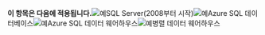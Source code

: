 <Token>**이 항목은 다음에 적용됩니다.**![예](../includes/media/yes.png)SQL Server(2008부터 시작)![예](../includes/media/yes.png)Azure SQL 데이터베이스![예](../includes/media/yes.png)Azure SQL 데이터 웨어하우스![예](../includes/media/yes.png)병렬 데이터 웨어하우스 </Token> 